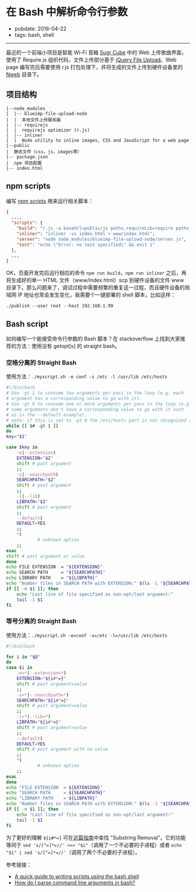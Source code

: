 # 在 Bash 中解析命令行参数

- pubdate: 2016-04-22
- tags: bash, shell

-------

最近的一个前端小项目是智能 Wi-Fi 音箱 [Sugr Cube](http://sugrsugr.com) 中的 Web 上传歌曲界面，使用了 Require.js 组织代码，文件上传部分基于 [jQuery File Upload](https://github.com/blueimp/jQuery-File-Upload)。Web page 编写完后需要使用 r.js 打包处理下，并将生成的文件上传到硬件设备里的 [Nweb](https://github.com/ankushagarwal/nweb) 目录下。

## 项目结构
```
|--node_modules
|  |-- blueimp-file-upload-node
|  |  本地文件上传服务器
|  |-- requirejs
|  |  requirejs optimizer (r.js)
|  |-- inliner
|  |  Node utility to inline images, CSS and JavaScript for a web page
|--public
|  静态文件（css，js，images等）
|-- package.json
|  npm 项目配置
|-- index.html
```

## npm scripts
编写 [npm scripts](https://docs.npmjs.com/misc/scripts) 用来运行相关脚本：
```json
{
  ...,
  "scripts": {
    "build": "r.js -o baseUrl=public/js paths.requireLib=require paths.jquery=jquery name=app include=requireLib out=public/js/app-built.js",
    "inliner": "inliner -vs index.html > www/index.html",
    "server": "node node_modules/blueimp-file-upload-node/server.js",
    "test": "echo \"Error: no test specified\" && exit 1"
  },
  ...
}
```

OK，页面开发完后运行相应的命令 `npm run build`，`npm run inliner` 之后，再将生成好的单一 HTML 文件（www/index.html）scp 到硬件设备的文件 www 目录下。那么问题来了，调试过程中需要频繁的重复这一过程，而且硬件设备的局域网 IP 地址也常会发生变化，我需要个一键部署的 shell 脚本，比如这样：
```
./publish --user root --host 192.168.1.99
```

## Bash script
如何编写一个能接受命令行参数的 Bash 脚本？在 stackoverflow 上找到大家推荐的方法：使用没有 getopt[s] 的 straight bash。

### 空格分离的 Straight Bash

使用方法：`./myscript.sh -e conf -s /etc -l /usr/lib /etc/hosts`
```bash
#!/bin/bash
# Use -gt 1 to consume two arguments per pass in the loop (e.g. each
# argument has a corresponding value to go with it).
# Use -gt 0 to consume one or more arguments per pass in the loop (e.g.
# some arguments don't have a corresponding value to go with it such
# as in the --default example).
# note: if this is set to -gt 0 the /etc/hosts part is not recognized ( may be a bug )
while [[ $# -gt 1 ]]
do
key="$1"

case $key in
    -e|--extension)
    EXTENSION="$2"
    shift # past argument
    ;;
    -s|--searchpath)
    SEARCHPATH="$2"
    shift # past argument
    ;;
    -l|--lib)
    LIBPATH="$2"
    shift # past argument
    ;;
    --default)
    DEFAULT=YES
    ;;
    *)
            # unknown option
    ;;
esac
shift # past argument or value
done
echo FILE EXTENSION  = "${EXTENSION}"
echo SEARCH PATH     = "${SEARCHPATH}"
echo LIBRARY PATH    = "${LIBPATH}"
echo "Number files in SEARCH PATH with EXTENSION:" $(ls -1 "${SEARCHPATH}"/*."${EXTENSION}" | wc -l)
if [[ -n $1 ]]; then
    echo "Last line of file specified as non-opt/last argument:"
    tail -1 $1
fi
```

### 等号分离的 Straight Bash
使用方法：`./myscript.sh -e=conf -s=/etc -l=/usr/lib /etc/hosts`
```bash
#!/bin/bash

for i in "$@"
do
case $i in
    -e=*|--extension=*)
    EXTENSION="${i#*=}"
    shift # past argument=value
    ;;
    -s=*|--searchpath=*)
    SEARCHPATH="${i#*=}"
    shift # past argument=value
    ;;
    -l=*|--lib=*)
    LIBPATH="${i#*=}"
    shift # past argument=value
    ;;
    --default)
    DEFAULT=YES
    shift # past argument with no value
    ;;
    *)
            # unknown option
    ;;
esac
done
echo "FILE EXTENSION  = ${EXTENSION}"
echo "SEARCH PATH     = ${SEARCHPATH}"
echo "LIBRARY PATH    = ${LIBPATH}"
echo "Number files in SEARCH PATH with EXTENSION:" $(ls -1 "${SEARCHPATH}"/*."${EXTENSION}" | wc -l)
if [[ -n $1 ]]; then
    echo "Last line of file specified as non-opt/last argument:"
    tail -1 $1
fi
```

为了更好的理解 `${i#*=}` 可在[这篇指南](http://tldp.org/LDP/abs/html/string-manipulation.html)中查找 "Substring Removal"。它的功能等同于 `sed 's/[^=]*=//' <<< "$i"`（调用了一个不必要的子进程）或者 `echo "$i" | sed 's/[^=]*=//'`（调用了两个不必要的子进程）。

参考链接：
- [A quick guide to writing scripts using the bash shell](http://www.panix.com/~elflord/unix/bash-tute.html)
- [How do I parse command line arguments in bash?](http://stackoverflow.com/questions/192249/how-do-i-parse-command-line-arguments-in-bash)
